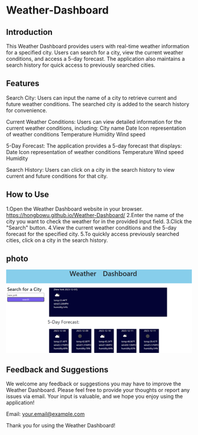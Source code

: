 # Weather-Dashboard

## Introduction

This Weather Dashboard provides users with real-time weather information for a specified city. Users can search for a city, view the current weather conditions, and access a 5-day forecast. The application also maintains a search history for quick access to previously searched cities.

## Features

Search City:
Users can input the name of a city to retrieve current and future weather conditions.
The searched city is added to the search history for convenience.

Current Weather Conditions:
Users can view detailed information for the current weather conditions, including:
City name
Date
Icon representation of weather conditions
Temperature
Humidity
Wind speed

5-Day Forecast:
The application provides a 5-day forecast that displays:
Date
Icon representation of weather conditions
Temperature
Wind speed
Humidity

Search History:
Users can click on a city in the search history to view current and future conditions for that city.

## How to Use

1.Open the Weather Dashboard website in your browser. https://hongbowu.github.io/Weather-Dashboard/
2.Enter the name of the city you want to check the weather for in the provided input field.
3.Click the "Search" button.
4.View the current weather conditions and the 5-day forecast for the specified city.
5.To quickly access previously searched cities, click on a city in the search history.

## photo

![Alt text](<2023-12-06 231706.png>)

## Feedback and Suggestions

We welcome any feedback or suggestions you may have to improve the Weather Dashboard. Please feel free to provide your thoughts or report any issues via email. Your input is valuable, and we hope you enjoy using the application!

Email: your.email@example.com

Thank you for using the Weather Dashboard!
